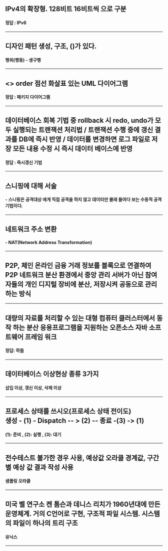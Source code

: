 ## IPv4의 확장형. 128비트 16비트씩 으로 구분
#### 정답 : IPv6
---
## 디자인 패턴 생성, 구조, ()가 있다.
#### 행위(행동)   - 생구행
---
## <<import>> order 점선 화살표 있는 UML 다이어그램
#### 정답 : 패키지 다이어그램
---
## 데이터베이스 회복 기법 중 rollback 시 redo, undo가 모두 실행되는 트랜잭션 처리법 / 트랜잭션 수행 중에 갱신 결과를 DB에 즉시 반영 / 데이터를 변경하면 로그 파일로 저장 모든 내용 수정 시 즉시 데이터 베이스에 반영
#### 정답 : 즉시갱신 기법
---
## 스니핑에 대해 서술
#### - 스니핑은 공격대상 에게 직접 공격을 하지 않고 데이터만 몰래 들여다 보는 수동적 공격 기법이다.
---
## 네트워크 주소 변환
#### - NAT(Network Address Transformation)
---
## P2P, 체인 온라인 금융 거래 정보를 블록으로 연결하여 P2P 네트워크 분산 환경에서 중앙 관리 서버가 아닌 참여자들의 개인 디지털 장비에 분산, 저장시켜 공동으로 관리하는 방식
---
## 대량의 자료를 처리할 수 있는 대형 컴퓨터 클러스터에서 동작 하는 분산 응용프로그램을 지원하는 오픈소스 자바 소프트웨어 프레임 워크 
#### 정답: 하둡
---
## 데이터베이스 이상현상 종류 3가지
#### 삽입 이상, 갱신 이상, 삭제 이상
---
## 프로세스 상태를 쓰시오(프로세스 상태 전이도)<br> 생성 - (1) - Dispatch -- > (2) -- 종료 -(3) -> (1)
#### (1): 준비 , (2): 실행 , (3): 대기
---
## 전수테스트 불가한 경우 사용, 예상값 오라클 경계값, 구간별 예상 값 결과 작성 사용
#### 샘플링 오라클 
---
## 미국 벨 연구소 켄 톰슨과 데니스 리치가 1960년대에 만든 운영체계. 거의 C언어로 구현, 구조적 파일 시스템. 시스템의 파일이 하나의 트리 구조
#### 유닉스
---
